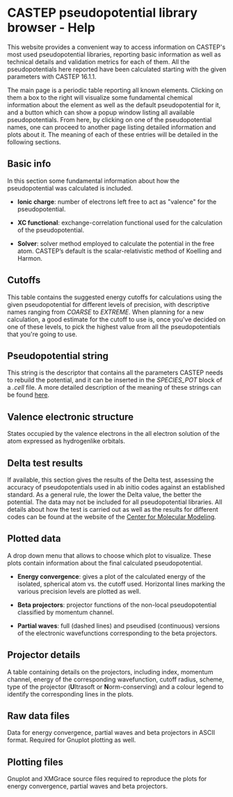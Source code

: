 
# CASTEP pseudopotential library browser - Help

This website provides a convenient way to access information on CASTEP's
most used pseudopotential libraries, reporting basic information as well as
technical details and validation metrics for each of them. All the
pseudopotentials here reported have been calculated starting with the given
parameters with CASTEP 16.1.1.

The main page is a periodic table reporting all known elements. Clicking on
them a box to the right will visualize some fundamental chemical information
about the element as well as the default pseudopotential for it, and a
button which can show a popup window listing all available pseudopotentials.
From here, by clicking on one of the pseudopotential names, one can proceed 
to another page listing detailed information and plots about it. The meaning
of each of these entries will be detailed in the following sections.


## Basic info

In this section some fundamental information about how the pseudopotential
was calculated is included.

* **Ionic charge**: number of electrons left free to act as "valence" for the
pseudopotential.

* **XC functional**: exchange-correlation functional used for the calculation
of the pseudopotential.

* **Solver**: solver method employed to calculate the potential in the free atom.
CASTEP’s default is the scalar-relativistic method of Koelling and Harmon.


## Cutoffs

This table contains the suggested energy cutoffs for calculations using the
given pseudopotential for different levels of precision, with descriptive
names ranging from _COARSE_ to _EXTREME_.
When planning for a new calculation, a good estimate for the cutoff
to use is, once you've decided on one of these levels, to pick the highest
value from all the pseudopotentials that you're going to use.


## Pseudopotential string

This string is the descriptor that contains all the parameters CASTEP needs to
rebuild the potential, and it can be inserted in the _SPECIES\_POT_ block of a
_.cell_ file. A more detailed description of the meaning of these strings can
be found [here](http://www.tcm.phy.cam.ac.uk/castep/otfg.pdf).


## Valence electronic structure

States occupied by the valence electrons in the all electron solution of the
atom expressed as hydrogenlike orbitals.


## Delta test results

If available, this section gives the results of the Delta test, assessing the
accuracy of pseudopotentials used in ab initio codes against an established
standard. As a general rule, the lower the Delta value, the better the
potential. The data may not be included for all pseudopotential libraries.
All details about how the test is carried out as well as the
results for different codes can be found at the website of the [Center for 
Molecular Modeling](https://molmod.ugent.be/deltacodesdft).


## Plotted data

A drop down menu that allows to choose which plot to visualize. These plots
contain information about the final calculated pseudopotential.

* **Energy convergence**: gives a plot of the calculated energy of the isolated, spherical atom vs. the cutoff used.
Horizontal lines marking the various precision levels are plotted as well.

* **Beta projectors**: projector functions of the non-local pseudopotential
classified by momentum channel.

* **Partial waves**: full (dashed lines) and pseudised (continuous) versions
of the electronic wavefunctions corresponding to the beta projectors.


## Projector details

A table containing details on the projectors, including index, momentum
channel, energy of the corresponding wavefunction, cutoff radius, scheme,
type of the projector (**U**ltrasoft or **N**orm-conserving) and a colour legend
to identify the corresponding lines in the plots. 


## Raw data files

Data for energy convergence, partial waves and beta projectors in ASCII format. Required for Gnuplot plotting as well.


## Plotting files

Gnuplot and XMGrace source files required to reproduce the plots for energy convergence, partial waves and beta projectors.